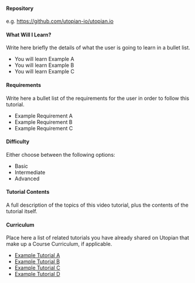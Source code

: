 #### Repository
e.g. https://github.com/utopian-io/utopian.io

#### What Will I Learn?
Write here briefly the details of what the user is going to learn in a bullet list.

- You will learn Example A
- You will learn Example B
- You will learn Example C

#### Requirements
Write here a bullet list of the requirements for the user in order to follow this tutorial.

- Example Requirement A
- Example Requirement B
- Example Requirement C

#### Difficulty
Either choose between the following options:

- Basic
- Intermediate
- Advanced

#### Tutorial Contents
A full description of the topics of this video tutorial, plus the contents of the tutorial itself.

#### Curriculum
Place here a list of related tutorials you have already shared on Utopian that make up a Course Curriculum, if applicable.

- [Example Tutorial A](https://steemit.com/utopian-io/@test-account/test-permlink)
- [Example Tutorial B](https://steemit.com/utopian-io/@test-account/test-permlink)
- [Example Tutorial C](https://steemit.com/utopian-io/@test-account/test-permlink)
- [Example Tutorial D](https://steemit.com/utopian-io/@test-account/test-permlink)
